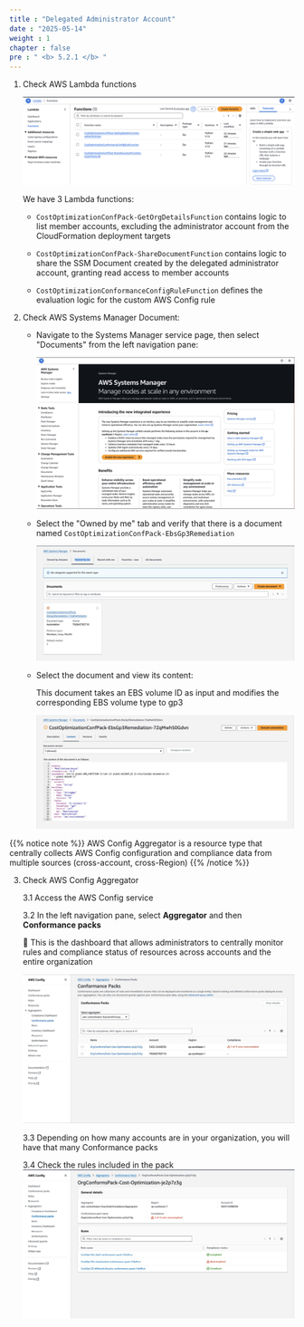 ```yaml
---
title : "Delegated Administrator Account"
date : "2025-05-14" 
weight : 1
chapter : false
pre : " <b> 5.2.1 </b> "
---
```


1. Check AWS Lambda functions

    ![Lambda functions](/images/5.conformancepack/013-validate-lambda.png)

    We have 3 Lambda functions:
    
    - `CostOptimizationConfPack-GetOrgDetailsFunction` contains logic to list member accounts, excluding the administrator account from the CloudFormation deployment targets
    
    - `CostOptimizationConfPack-ShareDocumentFunction` contains logic to share the SSM Document created by the delegated administrator account, granting read access to member accounts
    
    - `CostOptimizationConformanceConfigRuleFunction` defines the evaluation logic for the custom AWS Config rule

2. Check AWS Systems Manager Document:

    - Navigate to the Systems Manager service page, then select "Documents" from the left navigation pane:

        ![Systems Manager overview](/images/5.conformancepack/014-systemsmanager.png)

    - Select the "Owned by me" tab and verify that there is a document named `CostOptimizationConfPack-EbsGp3Remediation`

        ![Systems Manager overview](/images/5.conformancepack/015-systemsmanager.png)

    - Select the document and view its content:

        This document takes an EBS volume ID as input and modifies the corresponding EBS volume type to gp3

        ![Systems Manager overview](/images/5.conformancepack/016-systemsmanager.png)

{{% notice note %}}
AWS Config Aggregator is a resource type that centrally collects AWS Config configuration and compliance data from multiple sources (cross-account, cross-Region)
{{% /notice %}}

3. Check AWS Config Aggregator

    3.1 Access the AWS Config service

    3.2 In the left navigation pane, select **Aggregator** and then **Conformance packs**

    📌 This is the dashboard that allows administrators to centrally monitor rules and compliance status of resources across accounts and the entire organization

    ![AWS Config Aggregator](/images/5.conformancepack/017-configaggregator.png)

    3.3 Depending on how many accounts are in your organization, you will have that many Conformance packs

    3.4 Check the rules included in the pack
        ![AWS Config Aggregator](/images/5.conformancepack/018-configaggregator.png)
